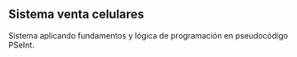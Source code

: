 ## Sistema venta celulares

Sistema aplicando fundamentos y lógica de programación en pseudocódigo PSeInt.

